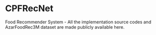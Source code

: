 # CPFRecNet
Food Recommender System - All the implementation source codes and AzarFoodRec3M dataset are made publicly available here.
